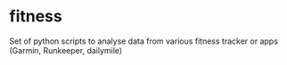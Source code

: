 # fitness
Set of python scripts to analyse data from various fitness tracker or apps (Garmin, Runkeeper, dailymile)
